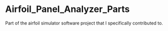 # Airfoil_Panel_Analyzer_Parts
Part of the airfoil simulator software project that I specifically contributed to. 
